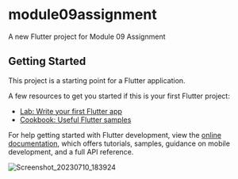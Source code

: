 # module09assignment

A new Flutter project for Module 09 Assignment

## Getting Started

This project is a starting point for a Flutter application.

A few resources to get you started if this is your first Flutter project:

- [Lab: Write your first Flutter app](https://docs.flutter.dev/get-started/codelab)
- [Cookbook: Useful Flutter samples](https://docs.flutter.dev/cookbook)

For help getting started with Flutter development, view the
[online documentation](https://docs.flutter.dev/), which offers tutorials,
samples, guidance on mobile development, and a full API reference.


![Screenshot_20230710_183924](https://github.com/mohammadrezaulalam/module09assignment/assets/128355921/b101c47b-6468-463b-adef-145f242a81f4)
